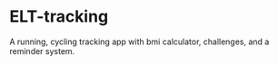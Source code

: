 # ELT-tracking
A running, cycling tracking app with bmi calculator, challenges, and a reminder system.

